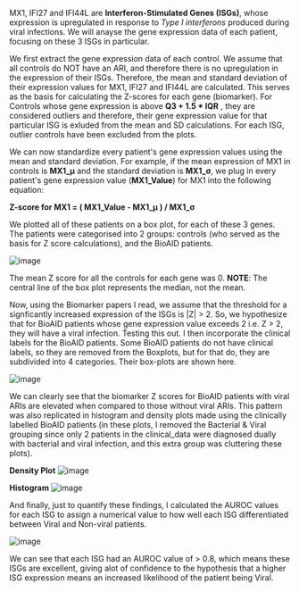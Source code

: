 MX1, IFI27 and IFI44L are **Interferon-Stimulated Genes (ISGs)**, whose expression is upregulated in response to 
_Type I interferons_ produced during viral infections. We will anayse the gene expression data of each patient, focusing
on these 3 ISGs in particular.

We first extract the gene expression data of each control. We assume that all controls do NOT have an ARI, and therefore
there is no upregulation in the expression of their ISGs. Therefore, the mean and standard deviation of their expression
values for MX1, IFI27 and IFI44L are calculated. This serves as the basis for calculating the Z-scores for each gene 
(biomarker). For Controls whose gene expression is above **Q3 + 1.5 * IQR** , they are considered outliers and therefore, 
their gene expression value for that particular ISG is exluded from the mean and SD calculations. For each ISG, outlier
controls have been excluded from the plots.

We can now standardize every patient's gene expression values using the mean and standard deviation.
For example, if the mean expression of MX1 in controls is **MX1_μ** and the standard deviation is **MX1_σ**, we plug in
every patient's gene expression value (**MX1_Value**) for MX1 into the following equation:

**Z-score for MX1 = ( MX1_Value - MX1_μ ) / MX1_σ**

We plotted all of these patients on a box plot, for each of these 3 genes. The patients were categorised into 2 groups:
controls (who served as the basis for Z score calculations), and the BioAID patients.

![image](https://github.com/user-attachments/assets/64e4f345-05f9-4e64-b919-866ee7d345f4)

The mean Z score for all the controls for each gene was 0.
**NOTE**: The central line of the box plot represents the median, not the mean.

Now, using the Biomarker papers I read, we assume that the threshold for a signficantly increased expression of the ISGs
is |Z| > 2. So, we hypothesize that for BioAID patients whose gene expression value exceeds 2 i.e. Z > 2, they will have
a viral infection. Testing this out. I then incorporate the clinical labels for the BioAID patients. Some BioAID patients do 
not have clinical labels, so they are removed from the Boxplots, but for that do, they are subdivided into 4 categories.
Their box-plots are shown here.

![image](https://github.com/user-attachments/assets/53aa5e4b-9110-4331-9fcc-ff125130a7d9)

We can clearly see that the biomarker Z scores for BioAID patients with viral ARIs are elevated when compared to those
without viral ARIs. This pattern was also replicated in histogram and density plots made using the clinically labelled 
BioAID patients (in these plots, I removed the Bacterial & Viral grouping since only 2 patients in the clinical_data
were diagnosed dually with bacterial and viral infection, and this extra group was cluttering these plots).

**Density Plot**
![image](https://github.com/user-attachments/assets/4a8807ce-e60e-47e4-81c2-72bdc71330b5)

**Histogram**
![image](https://github.com/user-attachments/assets/946f28a0-b898-4eac-afb5-00d08dff9ad0)

And finally, just to quantify these findings, I calculated the AUROC values for each ISG to assign a numerical
value to how well each ISG differentiated between Viral and Non-viral patients.

![image](https://github.com/user-attachments/assets/152b7527-7f97-4eda-8cb3-4fe63c8c5119)

We can see that each ISG had an AUROC value of > 0.8, which means these ISGs are excellent, giving 
alot of confidence to the hypothesis that a higher ISG expression means an increased likelihood
of the patient being Viral.


